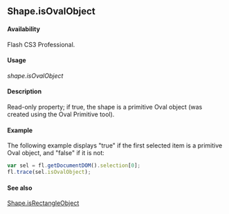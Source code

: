 ## Shape.isOvalObject

#### Availability

Flash CS3 Professional.

#### Usage

*shape.isOvalObject*

#### Description

Read-only property; if true, the shape is a primitive Oval object (was created using the Oval Primitive tool).

#### Example

The following example displays "true" if the first selected item is a primitive Oval object, and "false" if it is not:

```javascript
var sel = fl.getDocumentDOM().selection[0];
fl.trace(sel.isOvalObject);
```

#### See also

[Shape.isRectangleObject](../Shape_object/Shape10.md)
